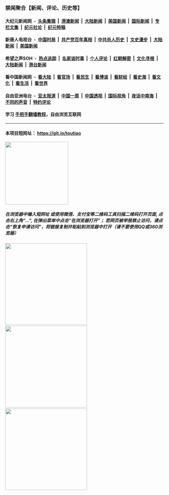 ### 禁闻聚合【新闻、评论、历史等】

#### 大纪元新闻网 &nbsp;-&nbsp; [头条集锦](indexes/E头条集锦.md?t=03010402) &nbsp;|&nbsp; [港澳新闻](indexes/E港澳新闻.md?t=03010402)  &nbsp;|&nbsp; [大陆新闻](indexes/E大陆新闻.md?t=03010402) &nbsp;|&nbsp; [美国新闻](indexes/E美国新闻.md?t=03010402) &nbsp;|&nbsp; [国际新闻](indexes/E国际新闻.md?t=03010402) &nbsp;|&nbsp; [专栏文集](indexes/E专栏文集.md?t=03010402) &nbsp;|&nbsp; [纪元社论](indexes/E纪元社论.md?t=03010402) &nbsp;|&nbsp; [纪元特稿](indexes/E纪元特稿.md?t=03010402) 

#### 新唐人电视台 &nbsp;-&nbsp; [中国时局](indexes/N中国时局.md?t=03010402) &nbsp;|&nbsp; [共产党百年真相](indexes/N共产党百年真相.md?t=03010402) &nbsp;|&nbsp; [中共杀人历史](indexes/N中共杀人历史.md?t=03010402) &nbsp;|&nbsp; [文史漫步](indexes/N文史漫步.md?t=03010402) &nbsp;|&nbsp; [大陆新闻](indexes/N大陆新闻.md?t=03010402) &nbsp;|&nbsp; [美国新闻](indexes/N美国新闻.md?t=03010402)

#### 希望之声SOH &nbsp;-&nbsp; [热点追踪](indexes/H热点追踪.md?t=03010402) &nbsp;|&nbsp; [名家谈时事](indexes/H名家谈时事.md?t=03010402) &nbsp;|&nbsp; [个人评论](indexes/H个人评论.md?t=03010402)  &nbsp;|&nbsp; [红朝解密](indexes/H红朝解密.md?t=03010402) &nbsp;|&nbsp; [文化寻根](indexes/H文化寻根.md?t=03010402) &nbsp;|&nbsp; [大陆新闻](indexes/H大陆新闻.md?t=03010402) &nbsp;|&nbsp; [港台新闻](indexes/H港台新闻.md?t=03010402)

#### 看中国新闻网 &nbsp;-&nbsp; [看大陆](indexes/S看大陆.md?t=03010402) &nbsp;|&nbsp; [看官场](indexes/S看官场.md?t=03010402) &nbsp;|&nbsp; [看民生](indexes/S看民生.md?t=03010402)  &nbsp;|&nbsp; [看博谈](indexes/S看博谈.md?t=03010402) &nbsp;|&nbsp; [看财经](indexes/S看财经.md?t=03010402) &nbsp;|&nbsp; [看史海](indexes/S看史海.md?t=03010402) &nbsp;|&nbsp; [看文化](indexes/S看文化.md?t=03010402) &nbsp;|&nbsp; [看生活](indexes/S看生活.md?t=03010402) &nbsp;|&nbsp; [看世界](indexes/S看世界.md?t=03010402)

#### 自由亚洲电台 &nbsp;-&nbsp; [亚太报道](indexes/R亚太报道.md?t=03010402) &nbsp;|&nbsp; [中国一周](indexes/R中国一周.md?t=03010402) &nbsp;|&nbsp; [中国透视](indexes/R中国透视.md?t=03010402)  &nbsp;|&nbsp; [国际视角](indexes/R国际视角.md?t=03010402) &nbsp;|&nbsp; [夜话中南海](indexes/R夜话中南海.md?t=03010402) &nbsp;|&nbsp; [不同的声音](indexes/R不同的声音.md?t=03010402) &nbsp;|&nbsp; [特约评论](indexes/R特约评论.md?t=03010402)

#### 学习 [手把手翻墙教程](https://github.com/gfw-breaker/guides/wiki)，自由浏览互联网

----

#### 本项目短网址： https://git.io/toutiao
<img src="https://raw.githubusercontent.com/gfw-breaker/banned-news/master/scripts/img/qr.png" width="200px"/>  

##### 在浏览器中输入短网址 或使用微信、支付宝等二维码工具扫描二维码打开页面, 点击右上角"...", 在弹出菜单中点击“在浏览器打开”； 若网页被举报禁止访问，请点击“恢复申请访问”，将链接复制并粘贴到浏览器中打开（请不要使用QQ或360浏览器）

<img src="https://raw.githubusercontent.com/gfw-breaker/banned-news/master/scripts/img/1.png" width="260px"/> &nbsp; <img src="https://raw.githubusercontent.com/gfw-breaker/banned-news/master/scripts/img/2.png" width="260px"/> &nbsp; <img src="https://raw.githubusercontent.com/gfw-breaker/banned-news/master/scripts/img/3.png" width="260px"/>
